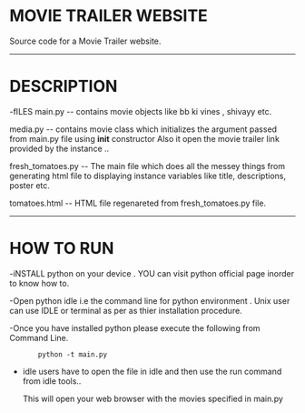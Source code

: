 # MOVIE TRAILER WEBSITE
Source code for a Movie Trailer website.
 
 
------------------------------------------------------------------------------------------------------------------------------------------

# DESCRIPTION

 -fILES
  main.py  -- contains movie objects like bb ki vines , shivayy etc.
    
  media.py -- contains movie class which initializes the argument passed from main.py file using __init__ constructor
                Also it open the movie trailer link provided by the instance ..
                
  fresh_tomatoes.py -- The main file which does all the messey things from generating html file to displaying instance variables like                             title, descriptions, poster etc.
    
  tomatoes.html -- HTML file regenareted from fresh_tomatoes.py file.
    
    
------------------------------------------------------------------------------------------------------------------------------------------

# HOW TO RUN

 -iNSTALL python on your device . YOU can visit python official page inorder to know how to.
 
 -Open python idle i.e the command line for python environment . Unix user can use IDLE or terminal as per as thier installation             procedure.
 
 -Once you have installed python please execute the following from Command Line.

           python -t main.py
 - idle users have to open the file in idle and then use the run command from idle tools..
 
   This will open your web browser with the movies specified in main.py
